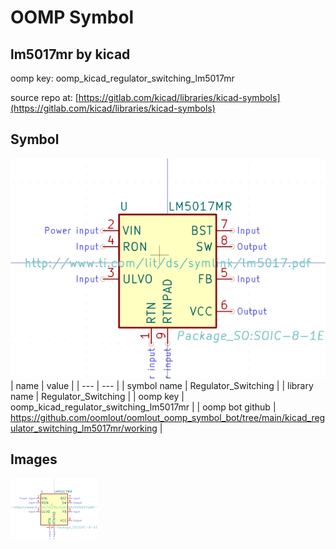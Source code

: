 # OOMP Symbol  
## lm5017mr  by kicad  
  
oomp key: oomp_kicad_regulator_switching_lm5017mr  
  
source repo at: [https://gitlab.com/kicad/libraries/kicad-symbols](https://gitlab.com/kicad/libraries/kicad-symbols)  
## Symbol  
  
[![working.png](working_600.png)](working.png)  
| name | value | 
| --- | --- | 
| symbol name | Regulator_Switching | 
| library name | Regulator_Switching | 
| oomp key | oomp_kicad_regulator_switching_lm5017mr | 
| oomp bot github | https://github.com/oomlout/oomlout_oomp_symbol_bot/tree/main/kicad_regulator_switching_lm5017mr/working | 
## Images  
  
[![working.png](working_140.png)](working.png)  
